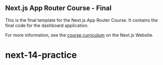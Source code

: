 ## Next.js App Router Course - Final

This is the final template for the Next.js App Router Course. It contains the final code for the dashboard application.

For more information, see the [course curriculum](https://nextjs.org/learn) on the Next.js Website.
# next-14-practice
